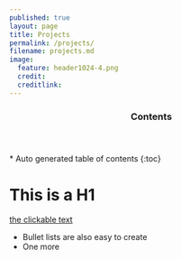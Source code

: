 ```yaml
---
published: true
layout: page
title: Projects
permalink: /projects/
filename: projects.md
image:
  feature: header1024-4.png
  credit:
  creditlink:
---
```


<section id="table-of-contents" class="toc">
  <header>
    <h3>Contents</h3>
  </header>
<div id="drawer" markdown="1">
*  Auto generated table of contents
{:toc}
</div>
</section><!-- /#table-of-contents -->

# This is a H1

[the clickable text](http://xlson.com/)

* Bullet lists are also easy to create
* One more
